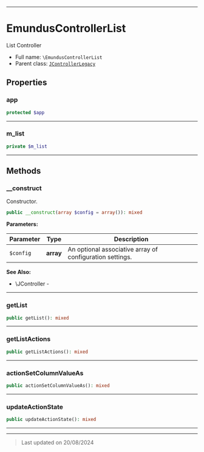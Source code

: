 ***

# EmundusControllerList

List Controller



* Full name: `\EmundusControllerList`
* Parent class: [`JControllerLegacy`](./JControllerLegacy.md)



## Properties


### app



```php
protected $app
```






***

### m_list



```php
private $m_list
```






***

## Methods


### __construct

Constructor.

```php
public __construct(array $config = array()): mixed
```








**Parameters:**

| Parameter | Type | Description |
|-----------|------|-------------|
| `$config` | **array** | An optional associative array of configuration settings. |





**See Also:**

* \JController - 

***

### getList



```php
public getList(): mixed
```












***

### getListActions



```php
public getListActions(): mixed
```












***

### actionSetColumnValueAs



```php
public actionSetColumnValueAs(): mixed
```












***

### updateActionState



```php
public updateActionState(): mixed
```












***


***
> Last updated on 20/08/2024
